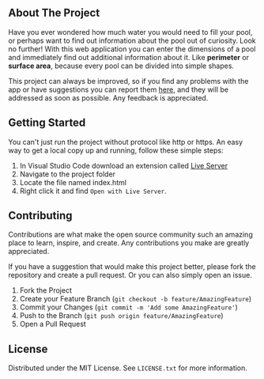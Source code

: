## About The Project
Have you ever wondered how much water you would need to fill your pool, or perhaps want to find out information about the pool out of curiosity. Look no further! With this web application you can enter the dimensions of a pool and immediately find out additional information about it. Like **perimeter** or **surface area**, because every pool can be divided into simple shapes.

This project can always be improved, so if you find any problems with the app or have suggestions you can report them [here](https://github.com/FadoBagy/PoolBuilder/issues), and they will be addressed as soon as possible. Any feedback is appreciated.

## Getting Started
You can't just run the project without protocol like http or https. An easy way to get a local copy up and running, follow these simple steps:

 1. In Visual Studio Code download an extension called [Live Server](https://marketplace.visualstudio.com/items?itemName=ritwickdey.LiveServer)
 2. Navigate to the project folder
 3. Locate the file named index.html
 4. Right click it and find `Open with Live Server`.

## Contributing
Contributions are what make the open source community such an amazing place to learn, inspire, and create. Any contributions you make are greatly appreciated.

If you have a suggestion that would make this project better, please fork the repository and create a pull request. Or you can also simply open an issue.

1. Fork the Project
2. Create your Feature Branch (`git checkout -b feature/AmazingFeature`)
3. Commit your Changes (`git commit -m 'Add some AmazingFeature'`)
4. Push to the Branch (`git push origin feature/AmazingFeature`)
5. Open a Pull Request

## License
Distributed under the MIT License. See `LICENSE.txt` for more information.
